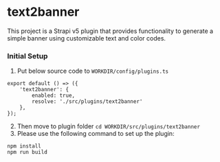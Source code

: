 # text2banner
This project is a Strapi v5 plugin that provides functionality to generate a simple banner using customizable text and color codes.


### Initial Setup
1. Put below source code to `WORKDIR/config/plugins.ts`
```
export default () => ({
	'text2banner': {
		enabled: true,
		resolve: './src/plugins/text2banner'
	},
});
```
2. Then move to plugin folder `cd WORKDIR/src/plugins/text2banner`
3. Please use the following command to set up the plugin:
```
npm install
npm run build
```